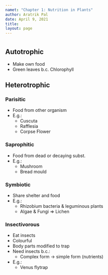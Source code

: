 ```yaml
---
namet: "Chapter 1: Nutrition in Plants"
author: Aratrik Pal
date: April 9, 2021
title:
layout: page
---
```


<h1></h1>

## Autotrophic

- Make own food
- Green leaves b.c. Chlorophyll

## Heterotrophic

### Parisitic
- Food from other  organism
- E.g.:
    * Cuscuta
    * Rafflesia
    * Corpse Flower

### Saprophitic
- Food from dead or decaying subst.
- E.g.:
    * Mushroom
    * Bread mould

### Symbiotic
- Share shelter and food
- E.g.:
    * Rhizobium bacteria & leguminous plants
    * Algae & Fungi => Lichen

### Insectivorous
- Eat insects
- Colourful
- Body parts modified to trap
- Need insects b.c.:
    * Complex form -> simple form (nutrients)
- E.g.:
    * Venus flytrap
